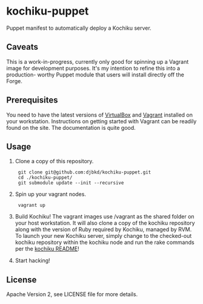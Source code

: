 kochiku-puppet
==============

Puppet manifest to automatically deploy a Kochiku server.

Caveats
-------
This is a work-in-progress, currently only good for spinning up a Vagrant image
for development purposes.  It's my intention to refine this into a production-
worthy Puppet module that users will install directly off the Forge.

Prerequisites
-------------
You need to have the latest versions of [VirtualBox][vbox] and [Vagrant][vagrant]
installed on your workstation.  Instructions on getting started with Vagrant can
be readily found on the site.  The documentation is quite good.

Usage
-----
1. Clone a copy of this repository.

        git clone git@github.com:djbkd/kochiku-puppet.git
        cd ./kochiku-puppet/
        git submodule update --init --recursive

1. Spin up your vagrant nodes.

        vagrant up

1. Build Kochiku!  The vagrant images use /vagrant as the shared folder on your
   host workstation.  It will also clone a copy of the kochiku repository along
   with the version of Ruby required by Kochiku, managed by RVM.  To launch your
   new Kochiku server, simply change to the checked-out kochiku repository
   within the kochiku node and run the rake commands per the
   [kochiku README][kochiku]!

1. Start hacking!

License
-------
Apache Version 2, see LICENSE file for more details.

[vbox]: https://www.virtualbox.org/
[vagrant]: http://www.vagrantup.com/
[kochiku]: https://github.com/square/kochiku
